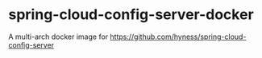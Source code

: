 # spring-cloud-config-server-docker
A multi-arch docker image for https://github.com/hyness/spring-cloud-config-server

